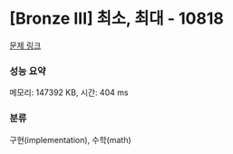 # [Bronze III] 최소, 최대 - 10818 

[문제 링크](https://www.acmicpc.net/problem/10818) 

### 성능 요약

메모리: 147392 KB, 시간: 404 ms

### 분류

구현(implementation), 수학(math)

